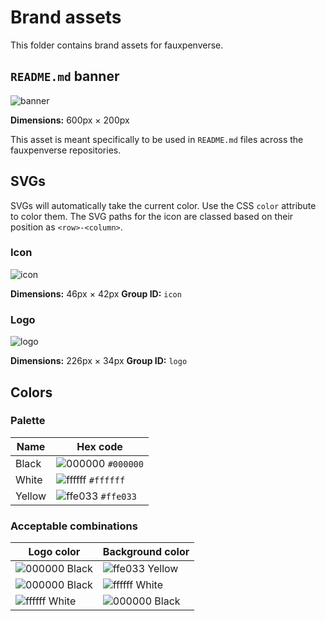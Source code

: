 # Brand assets

This folder contains brand assets for fauxpenverse.

## `README.md` banner

![banner](banner.svg)

**Dimensions:** 600px &times; 200px

This asset is meant specifically to be used in `README.md` files across the
fauxpenverse repositories.

## SVGs

SVGs will automatically take the current color. Use the CSS `color` attribute to
color them. The SVG paths for the icon are classed based on their position as
`<row>-<column>`.

### Icon

![icon](icon.svg)

**Dimensions:** 46px &times; 42px
**Group ID:** `icon`

### Logo

![logo](logo.svg)

**Dimensions:** 226px &times; 34px
**Group ID:** `logo`

## Colors

### Palette

| Name   | Hex code                                                          |
| ------ | ----------------------------------------------------------------- |
| Black  | ![000000](https://via.placeholder.com/16/000000?text=+) `#000000` |
| White  | ![ffffff](https://via.placeholder.com/16/ffffff?text=+) `#ffffff` |
| Yellow | ![ffe033](https://via.placeholder.com/16/ffe033?text=+) `#ffe033` |

### Acceptable combinations

| Logo color                                                    | Background color                                               |
| ------------------------------------------------------------- | -------------------------------------------------------------- |
| ![000000](https://via.placeholder.com/16/000000?text=+) Black | ![ffe033](https://via.placeholder.com/16/ffe033?text=+) Yellow |
| ![000000](https://via.placeholder.com/16/000000?text=+) Black | ![ffffff](https://via.placeholder.com/16/ffffff?text=+) White  |
| ![ffffff](https://via.placeholder.com/16/ffffff?text=+) White | ![000000](https://via.placeholder.com/16/000000?text=+) Black  |
